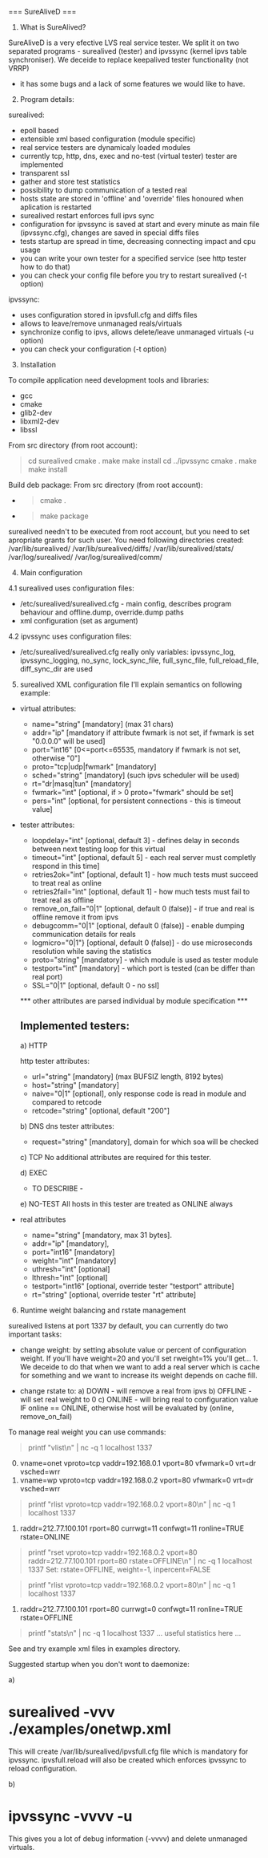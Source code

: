 === SureAliveD ===

1. What is SureAlived?

SureAliveD is a very efective LVS real service tester. We split
it on two separated programs - surealived (tester) and ipvssync
(kernel ipvs table synchroniser). 
We deceide to replace keepalived tester functionality (not VRRP)
- it has some bugs and a lack of some features we would like to have.

2. Program details:

surealived:
* epoll based
* extensible xml based configuration (module specific)
* real service testers are dynamicaly loaded modules
* currently tcp, http, dns, exec and no-test (virtual tester)
  tester are implemented
* transparent ssl
* gather and store test statistics
* possibility to dump communication of a tested real 
* hosts state are stored in 'offline' and 'override' files honoured
  when aplication is restarted
* surealived restart enforces full ipvs sync
* configuration for ipvssync is saved at start and every minute as
  main file (ipvssync.cfg), changes are saved in special diffs files
* tests startup are spread in time, decreasing connecting impact
  and cpu usage
* you can write your own tester for a specified service (see http
  tester how to do that)
* you can check your config file before you try to restart surealived
  (-t option)
 
ipvssync:
* uses configuration stored in ipvsfull.cfg and diffs files
* allows to leave/remove unmanaged reals/virtuals
* synchronize config to ipvs, allows delete/leave unmanaged virtuals
  (-u option)
* you can check your configuration (-t option)

3. Installation

To compile application need development tools and libraries:
* gcc
* cmake
* glib2-dev
* libxml2-dev
* libssl

From src directory (from root account):
> cd surealived
> cmake .
> make
> make install
> cd ../ipvssync
> cmake .
> make 
> make install

Build deb package:
From src directory (from root account):
* > cmake .
* > make package

surealived needn't to be executed from root account, but you
need to set apropriate grants for such user. 
You need following directories created:
/var/lib/surealived/
/var/lib/surealived/diffs/
/var/lib/surealived/stats/
/var/log/surealived/
/var/log/surealived/comm/

4. Main configuration

4.1 surealived uses configuration files:
  - /etc/surealived/surealived.cfg - main config, describes program
    behaviour and offline.dump, override.dump paths
  - xml configuration (set as argument)

4.2 ipvssync uses configuration files:
  - /etc/surealived/surealived.cfg 
    really only variables: ipvssync_log, ipvssync_logging, no_sync,
    lock_sync_file, full_sync_file, full_reload_file, diff_sync_dir are used

5. surealived XML configuration file
I'll explain semantics on following example:

<surealived>

<virtual name="onet" addr="192.168.0.1" port="80" proto="tcp" sched="wrr" rt="dr">
  <tester loopdelay="1" timeout="2" retries2fail="1" retries2ok="1"
          proto="http" testport="80" url="/" host="www.onet.pl" />
  <real name="sg" addr="213.180.146.27" port="80" weight="10"/>
</virtual>

</surealived>

* virtual attributes:
  * name="string" [mandatory] (max 31 chars)
  * addr="ip" [mandatory if attribute fwmark is not set, if fwmark is set	
               "0.0.0.0" will be used]
  * port="int16" [0<=port<=65535, mandatory if fwmark is not set, otherwise "0"]
  * proto="tcp|udp|fwmark" [mandatory]
  * sched="string" [mandatory] (such ipvs scheduler will be used)
  * rt="dr|masq|tun" [mandatory]
  * fwmark="int" [optional, if > 0 proto="fwmark" should be set]
  * pers="int" [optional, for persistent connections - this is timeout value]

* tester attributes:
  * loopdelay="int" [optional, default 3] - defines delay in seconds between
		     next testing loop for this virtual
  * timeout="int" [optional, default 5] - each real server must completly
		  respond in this time]
  * retries2ok="int" [optional, default 1] - how much tests must succeed to 
		     treat real as online
  * retries2fail="int" [optional, default 1] - how much tests must fail to
		       treat real as offline
  * remove_on_fail="0|1" [optional, default 0 (false)] - if true and real
			 is offline remove it from ipvs
  * debugcomm="0|1" [optional, default 0 (false)] - enable dumping communication
		    details for reals
  * logmicro="0|1"} [optional, default 0 (false)] - do use microseconds resolution
				while saving the statistics
  * proto="string" [mandatory] - which module is used as tester module
  * testport="int" [mandatory] - which port is tested (can be differ than
		   real port)
  * SSL="0|1" [optional, default 0 - no ssl]

  *** other attributes are parsed individual by module specification ***

  Implemented testers:
  --------------------
  a) HTTP

  http tester attributes:
  * url="string" [mandatory] (max BUFSIZ length, 8192 bytes)
  * host="string" [mandatory]
  * naive="0|1" [optional], only response code is read in module and compared 
		to retcode
  * retcode="string" [optional, default "200"]

  b) DNS
  dns tester attributes:
  * request="string" [mandatory], domain for which soa will be checked

  c) TCP
  No additional attributes are required for this tester.

  d) EXEC
  - TO DESCRIBE -

  e) NO-TEST
  All hosts in this tester are treated as ONLINE always

* real attributes
  * name="string" [mandatory, max 31 bytes].
  * addr="ip" [mandatory], 
  * port="int16" [mandatory]
  * weight="int" [mandatory]
  * uthresh="int" [optional]
  * lthresh="int" [optional]
  * testport="int16" [optional, override tester "testport" attribute]
  * rt="string" [optional, override tester "rt" attribute]

6. Runtime weight balancing and rstate management

surealived listens at port 1337 by default, you can currently do two
important tasks:

- change weight: by setting absolute value or percent of configuration weight.
  If you'll have weight=20 and you'll set rweight=1% you'll get... 1. We deceide
  to do that when we want to add a real server which is cache for something 
  and we want to increase its weight depends on cache fill. 

- change rstate to:
  a) DOWN - will remove a real from ipvs
  b) OFFLINE - will set real weight to 0
  c) ONLINE - will bring real to configuration value IF online == ONLINE,
     otherwise host will be evaluated by (online, remove_on_fail)

To manage real weight you can use commands:

> printf "vlist\n" | nc -q 1 localhost 1337
0. vname=onet vproto=tcp vaddr=192.168.0.1 vport=80 vfwmark=0 vrt=dr vsched=wrr
1. vname=wp vproto=tcp vaddr=192.168.0.2 vport=80 vfwmark=0 vrt=dr vsched=wrr

> printf "rlist vproto=tcp vaddr=192.168.0.2 vport=80\n" | nc -q 1 localhost 1337
1. raddr=212.77.100.101 rport=80 currwgt=11 confwgt=11 ronline=TRUE rstate=ONLINE

> printf "rset vproto=tcp vaddr=192.168.0.2 vport=80 raddr=212.77.100.101 rport=80 rstate=OFFLINE\n" | nc -q 1 localhost 1337
Set: rstate=OFFLINE, weight=-1, inpercent=FALSE

> printf "rlist vproto=tcp vaddr=192.168.0.2 vport=80\n" | nc -q 1 localhost 1337
1. raddr=212.77.100.101 rport=80 currwgt=0 confwgt=11 ronline=TRUE rstate=OFFLINE

> printf "stats\n" | nc -q 1 localhost 1337
... useful statistics here ... 

See and try example xml files in examples directory.

Suggested startup when you don't wont to daemonize:

a) 
# surealived -vvv ./examples/onetwp.xml

This will create /var/lib/surealived/ipvsfull.cfg file which is mandatory
for ipvssync. ipvsfull.reload will also be created which enforces ipvssync
to reload configuration.

b) 
# ipvssync -vvvv -u  

This gives you a lot of debug information (-vvvv) and delete unmanaged virtuals.
